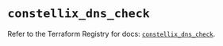 # `constellix_dns_check`

Refer to the Terraform Registry for docs: [`constellix_dns_check`](https://registry.terraform.io/providers/constellix/constellix/0.4.6/docs/resources/dns_check).
